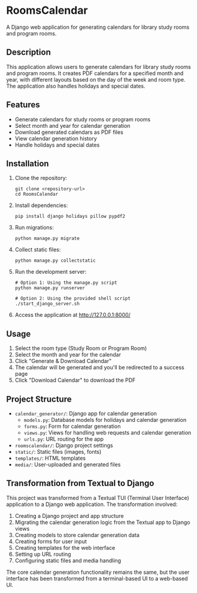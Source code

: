 # RoomsCalendar

A Django web application for generating calendars for library study rooms and program rooms.

## Description

This application allows users to generate calendars for library study rooms and program rooms. It creates PDF calendars
for a specified month and year, with different layouts based on the day of the week and room type. The application also
handles holidays and special dates.

## Features

- Generate calendars for study rooms or program rooms
- Select month and year for calendar generation
- Download generated calendars as PDF files
- View calendar generation history
- Handle holidays and special dates

## Installation

1. Clone the repository:
   ```
   git clone <repository-url>
   cd RoomsCalendar
   ```

2. Install dependencies:
   ```
   pip install django holidays pillow pypdf2
   ```

3. Run migrations:
   ```
   python manage.py migrate
   ```

4. Collect static files:
   ```
   python manage.py collectstatic
   ```

5. Run the development server:
   ```
   # Option 1: Using the manage.py script
   python manage.py runserver

   # Option 2: Using the provided shell script
   ./start_django_server.sh
   ```

6. Access the application at http://127.0.0.1:8000/

## Usage

1. Select the room type (Study Room or Program Room)
2. Select the month and year for the calendar
3. Click "Generate & Download Calendar"
4. The calendar will be generated and you'll be redirected to a success page
5. Click "Download Calendar" to download the PDF

## Project Structure

- `calendar_generator/`: Django app for calendar generation
    - `models.py`: Database models for holidays and calendar generation
    - `forms.py`: Form for calendar generation
    - `views.py`: Views for handling web requests and calendar generation
    - `urls.py`: URL routing for the app
- `roomscalendar/`: Django project settings
- `static/`: Static files (images, fonts)
- `templates/`: HTML templates
- `media/`: User-uploaded and generated files

## Transformation from Textual to Django

This project was transformed from a Textual TUI (Terminal User Interface) application to a Django web application. The
transformation involved:

1. Creating a Django project and app structure
2. Migrating the calendar generation logic from the Textual app to Django views
3. Creating models to store calendar generation data
4. Creating forms for user input
5. Creating templates for the web interface
6. Setting up URL routing
7. Configuring static files and media handling

The core calendar generation functionality remains the same, but the user interface has been transformed from a
terminal-based UI to a web-based UI.
